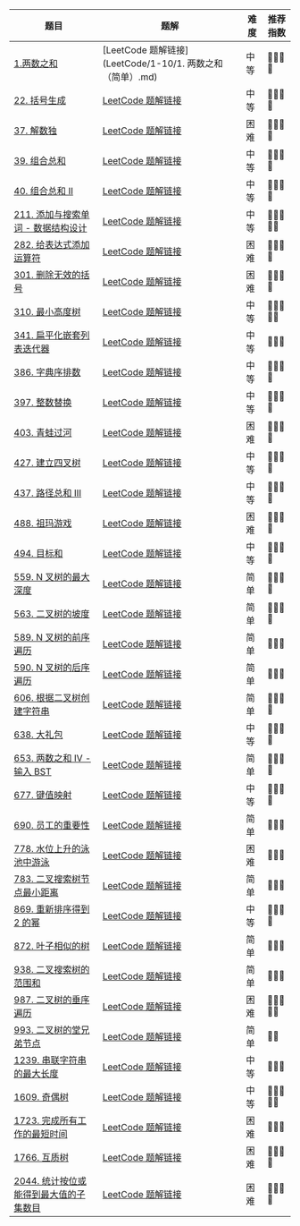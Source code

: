 | 题目                                                                                                                   | 题解                                                                                                                                                                       | 难度  | 推荐指数       |
| -------------------------------------------------------------------------------------------------------------------- | ------------------------------------------------------------------------------------------------------------------------------------------------------------------------ | --- | ---------- |
| [1.两数之和](https://leetcode.cn/problems/two-sum/)                                                                      | [LeetCode 题解链接](LeetCode/1-10/1. 两数之和（简单）.md)                                                                                                                            | 中等  | 🤩🤩🤩🤩   |
| [22. 括号生成](https://leetcode-cn.com/problems/generate-parentheses/)                                                   | [LeetCode 题解链接](https://leetcode-cn.com/problems/generate-parentheses/solution/shua-chuan-lc-dfs-jie-fa-by-ac_oier-nknl/)                                                | 中等  | 🤩🤩🤩🤩   |
| [37. 解数独](https://leetcode-cn.com/problems/sudoku-solver/)                                                           | [LeetCode 题解链接](https://leetcode-cn.com/problems/sudoku-solver/solution/he-n-huang-hou-yi-yang-shi-yi-dao-hui-su-lfpd/)                                                  | 困难  | 🤩🤩🤩🤩   |
| [39. 组合总和](https://leetcode-cn.com/problems/combination-sum/)                                                        | [LeetCode 题解链接](https://leetcode-cn.com/problems/combination-sum/solution/dfs-hui-su-suan-fa-yi-ji-ru-he-que-ding-wpbo5/)                                                | 中等  | 🤩🤩🤩🤩   |
| [40. 组合总和 II](https://leetcode-cn.com/problems/combination-sum-ii/)                                                  | [LeetCode 题解链接](https://leetcode-cn.com/problems/combination-sum-ii/solution/dfs-hui-su-jie-fa-yi-ji-ru-he-pan-duan-s-xlwy/)                                             | 中等  | 🤩🤩🤩🤩   |
| [211. 添加与搜索单词 - 数据结构设计](https://leetcode-cn.com/problems/design-add-and-search-words-data-structure/)                | [LeetCode 题解链接](https://leetcode-cn.com/problems/design-add-and-search-words-data-structure/solution/gong-shui-san-xie-yi-ti-shuang-jie-er-we-un94/)                     | 中等  | 🤩🤩🤩🤩🤩 |
| [282. 给表达式添加运算符](https://leetcode-cn.com/problems/expression-add-operators/)                                         | [LeetCode 题解链接](https://leetcode-cn.com/problems/expression-add-operators/solution/gong-shui-san-xie-hui-su-suan-fa-yun-yon-nl9z/)                                       | 困难  | 🤩🤩🤩🤩   |
| [301. 删除无效的括号](https://leetcode-cn.com/problems/remove-invalid-parentheses/)                                         | [LeetCode 题解链接](https://leetcode-cn.com/problems/remove-invalid-parentheses/solution/yi-fen-zhong-nei-kan-dong-jiang-gua-hao-aya6k/)                                     | 困难  | 🤩🤩🤩🤩   |
| [310. 最小高度树](https://leetcode-cn.com/problems/minimum-height-trees/)                                                 | [LeetCode 题解链接](https://leetcode-cn.com/problems/minimum-height-trees/solution/by-ac_oier-7xio/)                                                                         | 中等  | 🤩🤩🤩🤩🤩 |
| [341. 扁平化嵌套列表迭代器](https://leetcode-cn.com/problems/flatten-nested-list-iterator/)                                    | [LeetCode 题解链接](https://leetcode-cn.com/problems/flatten-nested-list-iterator/solution/yi-ti-shuang-jie-dfsdui-lie-di-gui-zhan-kvwhy/)                                   | 中等  | 🤩🤩🤩     |
| [386. 字典序排数](https://leetcode-cn.com/problems/lexicographical-numbers/)                                              | [LeetCode 题解链接](https://leetcode-cn.com/problems/lexicographical-numbers/solution/by-ac_oier-ktn7/)                                                                      | 中等  | 🤩🤩🤩🤩   |
| [397. 整数替换](https://leetcode-cn.com/problems/integer-replacement/)                                                   | [LeetCode 题解链接](https://leetcode-cn.com/problems/integer-replacement/solution/gong-shui-san-xie-yi-ti-san-jie-dfsbfs-t-373h/)                                            | 中等  | 🤩🤩🤩🤩   |
| [403. 青蛙过河](https://leetcode-cn.com/problems/frog-jump/)                                                             | [LeetCode 题解链接](https://leetcode-cn.com/problems/frog-jump/solution/gong-shui-san-xie-yi-ti-duo-jie-jiang-di-74fw/)                                                      | 困难  | 🤩🤩🤩🤩   |
| [427. 建立四叉树](https://leetcode.cn/problems/construct-quad-tree/)                                                      | [LeetCode 题解链接](https://leetcode.cn/problems/construct-quad-tree/solution/by-ac_oier-maul/)                                                                              | 中等  | 🤩🤩🤩🤩   |
| [437. 路径总和 III](https://leetcode-cn.com/problems/path-sum-iii/)                                                      | [LeetCode 题解链接](https://leetcode-cn.com/problems/path-sum-iii/solution/gong-shui-san-xie-yi-ti-shuang-jie-dfs-q-usa7/)                                                   | 中等  | 🤩🤩🤩🤩   |
| [488. 祖玛游戏](https://leetcode-cn.com/problems/zuma-game/)                                                             | [LeetCode 题解链接](https://leetcode-cn.com/problems/zuma-game/solution/gong-shui-san-xie-yi-ti-shuang-jie-sou-s-3ftb/)                                                      | 困难  | 🤩🤩🤩🤩   |
| [494. 目标和](https://leetcode-cn.com/problems/target-sum/)                                                             | [LeetCode 题解链接](https://leetcode-cn.com/problems/target-sum/solution/gong-shui-san-xie-yi-ti-si-jie-dfs-ji-yi-et5b/)                                                     | 中等  | 🤩🤩🤩🤩   |
| [559. N 叉树的最大深度](https://leetcode-cn.com/problems/maximum-depth-of-n-ary-tree/)                                      | [LeetCode 题解链接](https://leetcode-cn.com/problems/maximum-depth-of-n-ary-tree/solution/gong-shui-san-xie-yi-ti-shuang-jie-dfs-b-n956/)                                    | 简单  | 🤩🤩🤩🤩   |
| [563. 二叉树的坡度](https://leetcode-cn.com/problems/binary-tree-tilt/)                                                    | [LeetCode 题解链接](https://leetcode-cn.com/problems/binary-tree-tilt/solution/gong-shui-san-xie-jian-dan-er-cha-shu-di-ekz4/)                                               | 简单  | 🤩🤩🤩🤩   |
| [589. N 叉树的前序遍历](https://leetcode-cn.com/problems/n-ary-tree-preorder-traversal/)                                    | [LeetCode 题解链接](https://leetcode-cn.com/problems/n-ary-tree-preorder-traversal/solution/gong-shui-san-xie-shu-de-sou-suo-yun-yon-pse1/)                                  | 简单  | 🤩🤩🤩     |
| [590. N 叉树的后序遍历](https://leetcode-cn.com/problems/n-ary-tree-postorder-traversal/)                                   | [LeetCode 题解链接](https://leetcode-cn.com/problems/n-ary-tree-postorder-traversal/solution/by-ac_oier-ul7t/)                                                               | 简单  | 🤩🤩🤩     |
| [606. 根据二叉树创建字符串](https://leetcode-cn.com/problems/construct-string-from-binary-tree/)                               | [LeetCode 题解链接](https://leetcode-cn.com/problems/construct-string-from-binary-tree/solution/by-ac_oier-i2sk/)                                                            | 简单  | 🤩🤩🤩🤩   |
| [638. 大礼包](https://leetcode-cn.com/problems/shopping-offers/)                                                        | [LeetCode 题解链接](https://leetcode-cn.com/problems/shopping-offers/solution/gong-shui-san-xie-yi-ti-shuang-jie-zhuan-qgk1/)                                                | 中等  | 🤩🤩🤩🤩   |
| [653. 两数之和 IV - 输入 BST](https://leetcode-cn.com/problems/two-sum-iv-input-is-a-bst/)                                 | [LeetCode 题解链接](https://leetcode-cn.com/problems/two-sum-iv-input-is-a-bst/solution/by-ac_oier-zr4o/)                                                                    | 简单  | 🤩🤩🤩🤩   |
| [677. 键值映射](https://leetcode-cn.com/problems/map-sum-pairs/)                                                         | [LeetCode 题解链接](https://leetcode-cn.com/problems/map-sum-pairs/solution/gong-shui-san-xie-jie-he-dfs-de-trie-yun-i4xa/)                                                  | 中等  | 🤩🤩🤩🤩   |
| [690. 员工的重要性](https://leetcode-cn.com/problems/employee-importance/)                                                 | [LeetCode 题解链接](https://leetcode-cn.com/problems/employee-importance/solution/gong-shui-san-xie-yi-ti-shuang-jie-di-gu-s79x/)                                            | 简单  | 🤩🤩🤩     |
| [778. 水位上升的泳池中游泳](https://leetcode-cn.com/problems/swim-in-rising-water/)                                            | [LeetCode 题解链接](https://leetcode-cn.com/problems/swim-in-rising-water/solution/gong-shui-san-xie-yi-ti-shuang-jie-krusk-7c6o/)                                           | 困难  | 🤩🤩🤩     |
| [783. 二叉搜索树节点最小距离](https://leetcode-cn.com/problems/minimum-distance-between-bst-nodes/)                             | [LeetCode 题解链接](https://leetcode-cn.com/problems/minimum-distance-between-bst-nodes/solution/gong-shui-san-xie-yi-ti-san-jie-shu-de-s-7r17/)                             | 简单  | 🤩🤩🤩     |
| [869. 重新排序得到 2 的幂](https://leetcode-cn.com/problems/reordered-power-of-2/)                                           | [LeetCode 题解链接](https://leetcode-cn.com/problems/reordered-power-of-2/solution/gong-shui-san-xie-yi-ti-shuang-jie-dfs-c-3s1e/)                                           | 中等  | 🤩🤩🤩🤩   |
| [872. 叶子相似的树](https://leetcode-cn.com/problems/leaf-similar-trees/)                                                  | [LeetCode 题解链接](https://leetcode-cn.com/problems/leaf-similar-trees/solution/gong-shui-san-xie-yi-ti-shuang-jie-di-gu-udfc/)                                             | 简单  | 🤩🤩🤩     |
| [938. 二叉搜索树的范围和](https://leetcode-cn.com/problems/range-sum-of-bst/)                                                 | [LeetCode 题解链接](https://leetcode-cn.com/problems/range-sum-of-bst/solution/gong-shui-san-xie-yi-ti-shuang-jie-di-gu-q2fo/)                                               | 简单  | 🤩🤩🤩     |
| [987. 二叉树的垂序遍历](https://leetcode-cn.com/problems/vertical-order-traversal-of-a-binary-tree/)                         | [LeetCode 题解链接](https://leetcode-cn.com/problems/vertical-order-traversal-of-a-binary-tree/solution/gong-shui-san-xie-yi-ti-shuang-jie-dfs-h-wfm3/)                      | 困难  | 🤩🤩🤩🤩🤩 |
| [993. 二叉树的堂兄弟节点](https://leetcode-cn.com/problems/cousins-in-binary-tree/)                                           | [LeetCode 题解链接](https://leetcode-cn.com/problems/cousins-in-binary-tree/solution/gong-shui-san-xie-shu-de-sou-suo-dfs-bfs-b200/)                                         | 简单  | 🤩🤩       |
| [1239. 串联字符串的最大长度](https://leetcode-cn.com/problems/maximum-length-of-a-concatenated-string-with-unique-characters/) | [LeetCode 题解链接](https://leetcode-cn.com/problems/maximum-length-of-a-concatenated-string-with-unique-characters/solution/gong-shui-san-xie-yi-ti-san-jie-jian-zhi-nfeb/) | 中等  | 🤩🤩🤩     |
| [1609. 奇偶树](https://leetcode-cn.com/problems/even-odd-tree/)                                                         | [LeetCode 题解链接](https://leetcode-cn.com/problems/even-odd-tree/solution/gong-shui-san-xie-yi-ti-shuang-jie-bfs-d-kuyi/)                                                  | 中等  | 🤩🤩🤩🤩🤩 |
| [1723. 完成所有工作的最短时间](https://leetcode-cn.com/problems/find-minimum-time-to-finish-all-jobs/)                          | [LeetCode 题解链接](https://leetcode-cn.com/problems/find-minimum-time-to-finish-all-jobs/solution/gong-shui-san-xie-yi-ti-shuang-jie-jian-4epdd/)                           | 困难  | 🤩🤩🤩     |
| [1766. 互质树](https://leetcode-cn.com/problems/tree-of-coprimes/)                                                      | [LeetCode 题解链接](https://leetcode-cn.com/problems/tree-of-coprimes/solution/bu-tai-yi-yang-de-dfs-ji-lu-suo-you-zui-d3xeu/)                                               | 困难  | 🤩🤩🤩🤩   |
| [2044. 统计按位或能得到最大值的子集数目](https://leetcode-cn.com/problems/count-number-of-maximum-bitwise-or-subsets/)               | [LeetCode 题解链接](https://leetcode-cn.com/problems/count-number-of-maximum-bitwise-or-subsets/solution/by-ac_oier-dos6/)                                                   | 困难  | 🤩🤩🤩🤩   |
